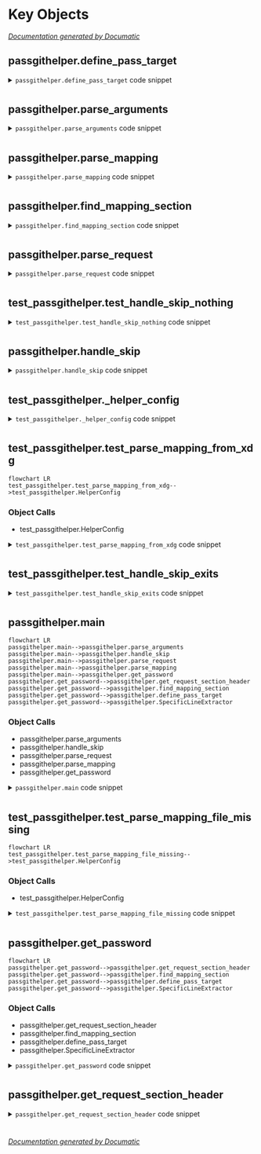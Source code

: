 # Key Objects

[_Documentation generated by Documatic_](https://www.documatic.com)

<!---Documatic-section-passgithelper.define_pass_target-start--->
## passgithelper.define_pass_target

<!---Documatic-section-define_pass_target-start--->
<!---Documatic-block-passgithelper.define_pass_target-start--->
<details>
	<summary><code>passgithelper.define_pass_target</code> code snippet</summary>

```python
def define_pass_target(section: configparser.SectionProxy, request: Mapping[str, str]) -> str:
    pass_target = section.get('target').replace('${host}', request['host'])
    if 'username' in request:
        pass_target = pass_target.replace('${username}', request['username'])
    return pass_target
```
</details>
<!---Documatic-block-passgithelper.define_pass_target-end--->
<!---Documatic-section-define_pass_target-end--->

# #
<!---Documatic-section-passgithelper.define_pass_target-end--->

<!---Documatic-section-passgithelper.parse_arguments-start--->
## passgithelper.parse_arguments

<!---Documatic-section-parse_arguments-start--->
<!---Documatic-block-passgithelper.parse_arguments-start--->
<details>
	<summary><code>passgithelper.parse_arguments</code> code snippet</summary>

```python
def parse_arguments(argv: Optional[Sequence[str]]=None) -> argparse.Namespace:
    parser = argparse.ArgumentParser(description='Git credential helper using pass as the data source.', formatter_class=argparse.ArgumentDefaultsHelpFormatter)
    parser.add_argument('-m', '--mapping', type=argparse.FileType('r'), metavar='MAPPING_FILE', default=None, help='A mapping file to be used, specifying how hosts map to pass entries. Overrides the default mapping files from XDG config locations, usually: {config_file}'.format(config_file=DEFAULT_CONFIG_FILE))
    parser.add_argument('-l', '--logging', action='store_true', default=False, help='Print debug messages on stderr. Might include sensitive information')
    parser.add_argument('action', type=str, metavar='ACTION', help='Action to preform as specified in the git credential API')
    return parser.parse_args(argv)
```
</details>
<!---Documatic-block-passgithelper.parse_arguments-end--->
<!---Documatic-section-parse_arguments-end--->

# #
<!---Documatic-section-passgithelper.parse_arguments-end--->

<!---Documatic-section-passgithelper.parse_mapping-start--->
## passgithelper.parse_mapping

<!---Documatic-section-parse_mapping-start--->
<!---Documatic-block-passgithelper.parse_mapping-start--->
<details>
	<summary><code>passgithelper.parse_mapping</code> code snippet</summary>

```python
def parse_mapping(mapping_file: Optional[IO]) -> configparser.ConfigParser:
    LOGGER.debug('Parsing mapping file. Command line: %s', mapping_file)

    def parse(mapping_file: IO) -> configparser.ConfigParser:
        config = configparser.ConfigParser()
        config.read_file(mapping_file)
        return config
    if mapping_file is not None:
        LOGGER.debug('Parsing command line mapping file')
        return parse(mapping_file)
    xdg_config_dir = xdg.BaseDirectory.load_first_config('pass-git-helper')
    if xdg_config_dir is None:
        raise RuntimeError('No mapping configured so far at any XDG config location. Please create {config_file}'.format(config_file=DEFAULT_CONFIG_FILE))
    default_file = os.path.join(xdg_config_dir, CONFIG_FILE_NAME)
    LOGGER.debug('Parsing mapping file %s', mapping_file)
    with open(default_file, 'r') as file_handle:
        return parse(file_handle)
```
</details>
<!---Documatic-block-passgithelper.parse_mapping-end--->
<!---Documatic-section-parse_mapping-end--->

# #
<!---Documatic-section-passgithelper.parse_mapping-end--->

<!---Documatic-section-passgithelper.find_mapping_section-start--->
## passgithelper.find_mapping_section

<!---Documatic-section-find_mapping_section-start--->
<!---Documatic-block-passgithelper.find_mapping_section-start--->
<details>
	<summary><code>passgithelper.find_mapping_section</code> code snippet</summary>

```python
def find_mapping_section(mapping: configparser.ConfigParser, request_header: str) -> configparser.SectionProxy:
    LOGGER.debug('Searching mapping to match against header "%s"', request_header)
    for section in mapping.sections():
        if fnmatch.fnmatch(request_header, section):
            LOGGER.debug('Section "%s" matches requested header "%s"', section, request_header)
            return mapping[section]
    raise ValueError(f'No mapping section in {mapping.sections()} matches request {request_header}')
```
</details>
<!---Documatic-block-passgithelper.find_mapping_section-end--->
<!---Documatic-section-find_mapping_section-end--->

# #
<!---Documatic-section-passgithelper.find_mapping_section-end--->

<!---Documatic-section-passgithelper.parse_request-start--->
## passgithelper.parse_request

<!---Documatic-section-parse_request-start--->
<!---Documatic-block-passgithelper.parse_request-start--->
<details>
	<summary><code>passgithelper.parse_request</code> code snippet</summary>

```python
def parse_request() -> Dict[str, str]:
    in_lines = sys.stdin.readlines()
    LOGGER.debug('Received request "%s"', in_lines)
    request = {}
    for line in in_lines:
        if not line.strip():
            continue
        parts = line.split('=', 1)
        assert len(parts) == 2
        request[parts[0].strip()] = parts[1].strip()
    return request
```
</details>
<!---Documatic-block-passgithelper.parse_request-end--->
<!---Documatic-section-parse_request-end--->

# #
<!---Documatic-section-passgithelper.parse_request-end--->

<!---Documatic-section-test_passgithelper.test_handle_skip_nothing-start--->
## test_passgithelper.test_handle_skip_nothing

<!---Documatic-section-test_handle_skip_nothing-start--->
<!---Documatic-block-test_passgithelper.test_handle_skip_nothing-start--->
<details>
	<summary><code>test_passgithelper.test_handle_skip_nothing</code> code snippet</summary>

```python
def test_handle_skip_nothing(monkeypatch: Any) -> None:
    monkeypatch.delenv('PASS_GIT_HELPER_SKIP', raising=False)
    passgithelper.handle_skip()
```
</details>
<!---Documatic-block-test_passgithelper.test_handle_skip_nothing-end--->
<!---Documatic-section-test_handle_skip_nothing-end--->

# #
<!---Documatic-section-test_passgithelper.test_handle_skip_nothing-end--->

<!---Documatic-section-passgithelper.handle_skip-start--->
## passgithelper.handle_skip

<!---Documatic-section-handle_skip-start--->
<!---Documatic-block-passgithelper.handle_skip-start--->
<details>
	<summary><code>passgithelper.handle_skip</code> code snippet</summary>

```python
def handle_skip() -> None:
    if 'PASS_GIT_HELPER_SKIP' in os.environ:
        LOGGER.info('Skipping processing as requested via environment variable')
        sys.exit(1)
```
</details>
<!---Documatic-block-passgithelper.handle_skip-end--->
<!---Documatic-section-handle_skip-end--->

# #
<!---Documatic-section-passgithelper.handle_skip-end--->

<!---Documatic-section-test_passgithelper._helper_config-start--->
## test_passgithelper._helper_config

<!---Documatic-section-_helper_config-start--->
<!---Documatic-block-test_passgithelper._helper_config-start--->
<details>
	<summary><code>test_passgithelper._helper_config</code> code snippet</summary>

```python
@pytest.fixture()
def _helper_config(mocker: MockFixture, request: Any) -> Iterable[None]:
    xdg_mock = mocker.patch('xdg.BaseDirectory.load_first_config')
    xdg_mock.return_value = request.param.xdg_dir
    mocker.patch('sys.stdin.readlines').return_value = io.StringIO(request.param.request)
    subprocess_mock = mocker.patch('subprocess.check_output')
    if request.param.entry_data:
        subprocess_mock.return_value = request.param.entry_data
    else:
        subprocess_mock.side_effect = CalledProcessError(1, ['pass'], 'pass failed')
    yield
    if request.param.entry_name is not None:
        subprocess_mock.assert_called_once()
        subprocess_mock.assert_called_with(['pass', 'show', request.param.entry_name])
```
</details>
<!---Documatic-block-test_passgithelper._helper_config-end--->
<!---Documatic-section-_helper_config-end--->

# #
<!---Documatic-section-test_passgithelper._helper_config-end--->

<!---Documatic-section-test_passgithelper.test_parse_mapping_from_xdg-start--->
## test_passgithelper.test_parse_mapping_from_xdg

<!---Documatic-section-test_parse_mapping_from_xdg-start--->
```mermaid
flowchart LR
test_passgithelper.test_parse_mapping_from_xdg-->test_passgithelper.HelperConfig
```

### Object Calls

* test_passgithelper.HelperConfig

<!---Documatic-block-test_passgithelper.test_parse_mapping_from_xdg-start--->
<details>
	<summary><code>test_passgithelper.test_parse_mapping_from_xdg</code> code snippet</summary>

```python
@pytest.mark.parametrize('_helper_config', [HelperConfig('test_data/smoke', '', b'ignored')], indirect=True)
@pytest.mark.usefixtures('_helper_config')
def test_parse_mapping_from_xdg() -> None:
    config = passgithelper.parse_mapping(None)
    assert 'mytest.com' in config
    assert config['mytest.com']['target'] == 'dev/mytest'
```
</details>
<!---Documatic-block-test_passgithelper.test_parse_mapping_from_xdg-end--->
<!---Documatic-section-test_parse_mapping_from_xdg-end--->

# #
<!---Documatic-section-test_passgithelper.test_parse_mapping_from_xdg-end--->

<!---Documatic-section-test_passgithelper.test_handle_skip_exits-start--->
## test_passgithelper.test_handle_skip_exits

<!---Documatic-section-test_handle_skip_exits-start--->
<!---Documatic-block-test_passgithelper.test_handle_skip_exits-start--->
<details>
	<summary><code>test_passgithelper.test_handle_skip_exits</code> code snippet</summary>

```python
def test_handle_skip_exits(monkeypatch: Any) -> None:
    monkeypatch.setenv('PASS_GIT_HELPER_SKIP', '1')
    with pytest.raises(SystemExit):
        passgithelper.handle_skip()
```
</details>
<!---Documatic-block-test_passgithelper.test_handle_skip_exits-end--->
<!---Documatic-section-test_handle_skip_exits-end--->

# #
<!---Documatic-section-test_passgithelper.test_handle_skip_exits-end--->

<!---Documatic-section-passgithelper.main-start--->
## passgithelper.main

<!---Documatic-section-main-start--->
```mermaid
flowchart LR
passgithelper.main-->passgithelper.parse_arguments
passgithelper.main-->passgithelper.handle_skip
passgithelper.main-->passgithelper.parse_request
passgithelper.main-->passgithelper.parse_mapping
passgithelper.main-->passgithelper.get_password
passgithelper.get_password-->passgithelper.get_request_section_header
passgithelper.get_password-->passgithelper.find_mapping_section
passgithelper.get_password-->passgithelper.define_pass_target
passgithelper.get_password-->passgithelper.SpecificLineExtractor
```

### Object Calls

* passgithelper.parse_arguments
* passgithelper.handle_skip
* passgithelper.parse_request
* passgithelper.parse_mapping
* passgithelper.get_password

<!---Documatic-block-passgithelper.main-start--->
<details>
	<summary><code>passgithelper.main</code> code snippet</summary>

```python
def main(argv: Optional[Sequence[str]]=None) -> None:
    args = parse_arguments(argv=argv)
    if args.logging:
        logging.basicConfig(level=logging.DEBUG)
    handle_skip()
    action = args.action
    request = parse_request()
    LOGGER.debug('Received action %s with request:\n%s', action, request)
    try:
        mapping = parse_mapping(args.mapping)
    except Exception as error:
        LOGGER.critical('Unable to parse mapping file', exc_info=True)
        print('Unable to parse mapping file: {error}'.format(error=error), file=sys.stderr)
        sys.exit(1)
    if action == 'get':
        try:
            get_password(request, mapping)
        except Exception as error:
            print('Unable to retrieve entry: {error}'.format(error=error), file=sys.stderr)
            sys.exit(1)
    else:
        LOGGER.info('Action %s is currently not supported', action)
        sys.exit(1)
```
</details>
<!---Documatic-block-passgithelper.main-end--->
<!---Documatic-section-main-end--->

# #
<!---Documatic-section-passgithelper.main-end--->

<!---Documatic-section-test_passgithelper.test_parse_mapping_file_missing-start--->
## test_passgithelper.test_parse_mapping_file_missing

<!---Documatic-section-test_parse_mapping_file_missing-start--->
```mermaid
flowchart LR
test_passgithelper.test_parse_mapping_file_missing-->test_passgithelper.HelperConfig
```

### Object Calls

* test_passgithelper.HelperConfig

<!---Documatic-block-test_passgithelper.test_parse_mapping_file_missing-start--->
<details>
	<summary><code>test_passgithelper.test_parse_mapping_file_missing</code> code snippet</summary>

```python
@pytest.mark.parametrize('_helper_config', [HelperConfig(None, '', b'ignored')], indirect=True)
@pytest.mark.usefixtures('_helper_config')
def test_parse_mapping_file_missing() -> None:
    with pytest.raises(RuntimeError):
        passgithelper.parse_mapping(None)
```
</details>
<!---Documatic-block-test_passgithelper.test_parse_mapping_file_missing-end--->
<!---Documatic-section-test_parse_mapping_file_missing-end--->

# #
<!---Documatic-section-test_passgithelper.test_parse_mapping_file_missing-end--->

<!---Documatic-section-passgithelper.get_password-start--->
## passgithelper.get_password

<!---Documatic-section-get_password-start--->
```mermaid
flowchart LR
passgithelper.get_password-->passgithelper.get_request_section_header
passgithelper.get_password-->passgithelper.find_mapping_section
passgithelper.get_password-->passgithelper.define_pass_target
passgithelper.get_password-->passgithelper.SpecificLineExtractor
```

### Object Calls

* passgithelper.get_request_section_header
* passgithelper.find_mapping_section
* passgithelper.define_pass_target
* passgithelper.SpecificLineExtractor

<!---Documatic-block-passgithelper.get_password-start--->
<details>
	<summary><code>passgithelper.get_password</code> code snippet</summary>

```python
def get_password(request: Mapping[str, str], mapping: configparser.ConfigParser) -> None:
    LOGGER.debug('Received request "%s"', request)
    header = get_request_section_header(request)
    section = find_mapping_section(mapping, header)
    pass_target = define_pass_target(section, request)
    password_extractor = SpecificLineExtractor(0, 0, option_suffix='_password')
    password_extractor.configure(section)
    username_extractor = _username_extractors[section.get('username_extractor', fallback=_line_extractor_name)]
    username_extractor.configure(section)
    LOGGER.debug('Requesting entry "%s" from pass', pass_target)
    output = subprocess.check_output(['pass', 'show', pass_target]).decode(section.get('encoding', 'UTF-8'))
    lines = output.splitlines()
    password = password_extractor.get_value(pass_target, lines)
    username = username_extractor.get_value(pass_target, lines)
    if password:
        print('password={password}'.format(password=password))
    if 'username' not in request and username:
        print('username={username}'.format(username=username))
```
</details>
<!---Documatic-block-passgithelper.get_password-end--->
<!---Documatic-section-get_password-end--->

# #
<!---Documatic-section-passgithelper.get_password-end--->

<!---Documatic-section-passgithelper.get_request_section_header-start--->
## passgithelper.get_request_section_header

<!---Documatic-section-get_request_section_header-start--->
<!---Documatic-block-passgithelper.get_request_section_header-start--->
<details>
	<summary><code>passgithelper.get_request_section_header</code> code snippet</summary>

```python
def get_request_section_header(request: Mapping[str, str]) -> str:
    if 'host' not in request:
        LOGGER.error('host= entry missing in request. Cannot query without a host')
        raise ValueError('Request lacks host entry')
    host = request['host']
    if 'path' in request:
        host = '/'.join([host, request['path']])
    return host
```
</details>
<!---Documatic-block-passgithelper.get_request_section_header-end--->
<!---Documatic-section-get_request_section_header-end--->

# #
<!---Documatic-section-passgithelper.get_request_section_header-end--->

[_Documentation generated by Documatic_](https://www.documatic.com)